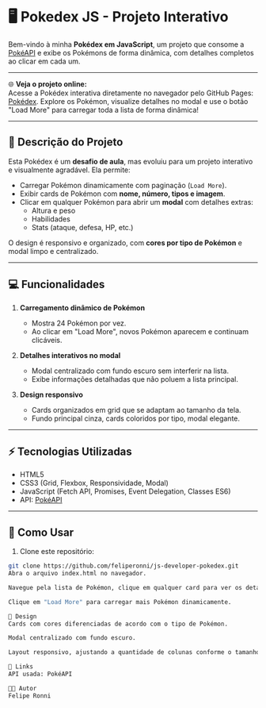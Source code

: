 # 🖥️ Pokedex JS - Projeto Interativo

Bem-vindo à minha **Pokédex em JavaScript**, um projeto que consome a [PokéAPI](https://pokeapi.co/) e exibe os Pokémons de forma dinâmica, com detalhes completos ao clicar em cada um.  

---

🌐 **Veja o projeto online:**  
Acesse a Pokédex interativa diretamente no navegador pelo GitHub Pages: [Pokédex](https://feliperonni.github.io/pokedex/). Explore os Pokémon, visualize detalhes no modal e use o botão "Load More" para carregar toda a lista de forma dinâmica!

---

## 🎯 Descrição do Projeto

Esta Pokédex é um **desafio de aula**, mas evoluiu para um projeto interativo e visualmente agradável. Ela permite:

- Carregar Pokémon dinamicamente com paginação (`Load More`).  
- Exibir cards de Pokémon com **nome, número, tipos e imagem**.  
- Clicar em qualquer Pokémon para abrir um **modal** com detalhes extras:
  - Altura e peso  
  - Habilidades  
  - Stats (ataque, defesa, HP, etc.)  

O design é responsivo e organizado, com **cores por tipo de Pokémon** e modal limpo e centralizado.

---

## 💻 Funcionalidades

1. **Carregamento dinâmico de Pokémon**  
   - Mostra 24 Pokémon por vez.  
   - Ao clicar em "Load More", novos Pokémon aparecem e continuam clicáveis.  

2. **Detalhes interativos no modal**  
   - Modal centralizado com fundo escuro sem interferir na lista.  
   - Exibe informações detalhadas que não poluem a lista principal.  

3. **Design responsivo**  
   - Cards organizados em grid que se adaptam ao tamanho da tela.  
   - Fundo principal cinza, cards coloridos por tipo, modal elegante.  

---

## ⚡ Tecnologias Utilizadas

- HTML5  
- CSS3 (Grid, Flexbox, Responsividade, Modal)  
- JavaScript (Fetch API, Promises, Event Delegation, Classes ES6)  
- API: [PokéAPI](https://pokeapi.co/)  

---

## 📌 Como Usar

1. Clone este repositório:
```bash
git clone https://github.com/feliperonni/js-developer-pokedex.git
Abra o arquivo index.html no navegador.

Navegue pela lista de Pokémon, clique em qualquer card para ver os detalhes.

Clique em "Load More" para carregar mais Pokémon dinamicamente.

🎨 Design
Cards com cores diferenciadas de acordo com o tipo de Pokémon.

Modal centralizado com fundo escuro.

Layout responsivo, ajustando a quantidade de colunas conforme o tamanho da tela.

🔗 Links
API usada: PokéAPI

👨‍💻 Autor
Felipe Ronni
